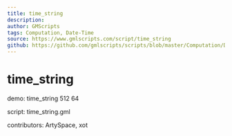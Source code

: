 ```yaml
---
title: time_string
description: 
author: GMScripts
tags: Computation, Date-Time
source: https://www.gmlscripts.com/script/time_string
github: https://github.com/gmlscripts/scripts/blob/master/Computation/Date-Time/time_string.gml
---
```


time_string
===========

demo: time_string 512 64

script: time_string.gml

contributors: ArtySpace, xot

